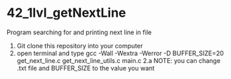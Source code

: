 # 42_1lvl_getNextLine
Program searching for and printing next line in file

1. Git clone this repository into your computer
2. open terminal and type gcc -Wall -Wextra -Werror -D BUFFER_SIZE=20 get_next_line.c get_next_line_utils.c main.c
2.a NOTE: you can change .txt file and BUFFER_SIZE to the value you want
